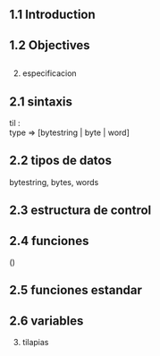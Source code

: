 ## 1.1 Introduction

## 1.2 Objectives

##

2. especificacion

## 2.1 sintaxis

til <name> : <type>  
type => [bytestring | byte | word]

## 2.2 tipos de datos

bytestring, bytes, words

## 2.3 estructura de control

## 2.4 funciones

()

## 2.5 funciones estandar

## 2.6 variables

3. tilapias

